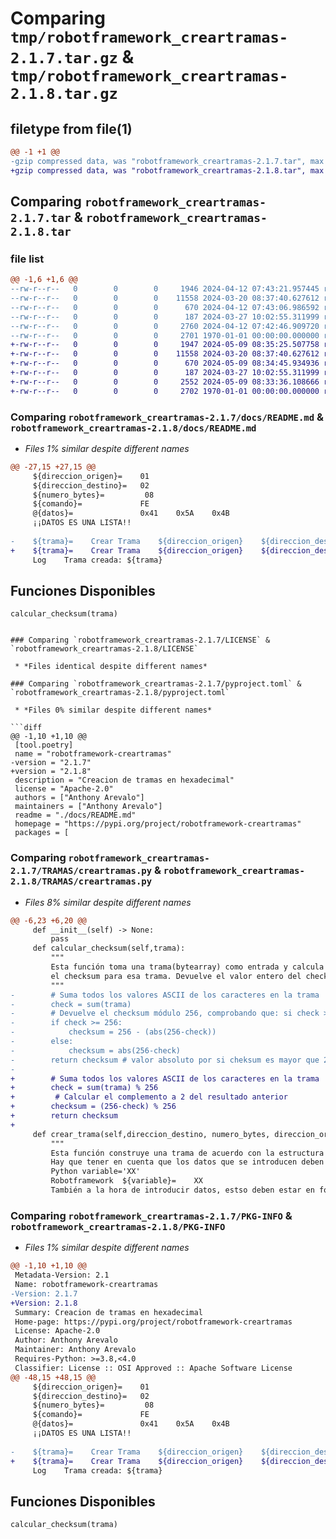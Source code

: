 # Comparing `tmp/robotframework_creartramas-2.1.7.tar.gz` & `tmp/robotframework_creartramas-2.1.8.tar.gz`

## filetype from file(1)

```diff
@@ -1 +1 @@
-gzip compressed data, was "robotframework_creartramas-2.1.7.tar", max compression
+gzip compressed data, was "robotframework_creartramas-2.1.8.tar", max compression
```

## Comparing `robotframework_creartramas-2.1.7.tar` & `robotframework_creartramas-2.1.8.tar`

### file list

```diff
@@ -1,6 +1,6 @@
--rw-r--r--   0        0        0     1946 2024-04-12 07:43:21.957445 robotframework_creartramas-2.1.7/docs/README.md
--rw-r--r--   0        0        0    11558 2024-03-20 08:37:40.627612 robotframework_creartramas-2.1.7/LICENSE
--rw-r--r--   0        0        0      670 2024-04-12 07:43:06.986592 robotframework_creartramas-2.1.7/pyproject.toml
--rw-r--r--   0        0        0      187 2024-03-27 10:02:55.311999 robotframework_creartramas-2.1.7/TRAMAS/__init__.py
--rw-r--r--   0        0        0     2760 2024-04-12 07:42:46.909720 robotframework_creartramas-2.1.7/TRAMAS/creartramas.py
--rw-r--r--   0        0        0     2701 1970-01-01 00:00:00.000000 robotframework_creartramas-2.1.7/PKG-INFO
+-rw-r--r--   0        0        0     1947 2024-05-09 08:35:25.507758 robotframework_creartramas-2.1.8/docs/README.md
+-rw-r--r--   0        0        0    11558 2024-03-20 08:37:40.627612 robotframework_creartramas-2.1.8/LICENSE
+-rw-r--r--   0        0        0      670 2024-05-09 08:34:45.934936 robotframework_creartramas-2.1.8/pyproject.toml
+-rw-r--r--   0        0        0      187 2024-03-27 10:02:55.311999 robotframework_creartramas-2.1.8/TRAMAS/__init__.py
+-rw-r--r--   0        0        0     2552 2024-05-09 08:33:36.108666 robotframework_creartramas-2.1.8/TRAMAS/creartramas.py
+-rw-r--r--   0        0        0     2702 1970-01-01 00:00:00.000000 robotframework_creartramas-2.1.8/PKG-INFO
```

### Comparing `robotframework_creartramas-2.1.7/docs/README.md` & `robotframework_creartramas-2.1.8/docs/README.md`

 * *Files 1% similar despite different names*

```diff
@@ -27,15 +27,15 @@
     ${direccion_origen}=    01
     ${direccion_destino}=   02
     ${numero_bytes}=         08
     ${comando}=             FE
     @{datos}=               0x41    0x5A    0x4B
     ¡¡DATOS ES UNA LISTA!!
 
-    ${trama}=    Crear Trama    ${direccion_origen}    ${direccion_destino}    ${numero_bits}    ${comando}    ${datos}
+    ${trama}=    Crear Trama    ${direccion_origen}    ${direccion_destino}    ${numero_bytes}    ${comando}    @{datos}
     Log    Trama creada: ${trama}
 ```
 
 ## Funciones Disponibles
 
 `calcular_checksum(trama)`
```

### Comparing `robotframework_creartramas-2.1.7/LICENSE` & `robotframework_creartramas-2.1.8/LICENSE`

 * *Files identical despite different names*

### Comparing `robotframework_creartramas-2.1.7/pyproject.toml` & `robotframework_creartramas-2.1.8/pyproject.toml`

 * *Files 0% similar despite different names*

```diff
@@ -1,10 +1,10 @@
 [tool.poetry]
 name = "robotframework-creartramas"
-version = "2.1.7"
+version = "2.1.8"
 description = "Creacion de tramas en hexadecimal"
 license = "Apache-2.0"
 authors = ["Anthony Arevalo"]
 maintainers = ["Anthony Arevalo"]
 readme = "./docs/README.md"
 homepage = "https://pypi.org/project/robotframework-creartramas"
 packages = [
```

### Comparing `robotframework_creartramas-2.1.7/TRAMAS/creartramas.py` & `robotframework_creartramas-2.1.8/TRAMAS/creartramas.py`

 * *Files 8% similar despite different names*

```diff
@@ -6,23 +6,20 @@
     def __init__(self) -> None:
         pass
     def calcular_checksum(self,trama):
         """
         Esta función toma una trama(bytearray) como entrada y calcula 
         el checksum para esa trama. Devuelve el valor entero del checksum.
         """
-        # Suma todos los valores ASCII de los caracteres en la trama 
-        check = sum(trama)
-        # Devuelve el checksum módulo 256, comprobando que: si check > 256 , el cheksum es 256 menos la diferencia que hay entre ambos
-        if check >= 256:
-            checksum = 256 - (abs(256-check))
-        else:
-            checksum = abs(256-check)
-        return checksum # valor absoluto por si cheksum es mayor que 256
-        
+        # Suma todos los valores ASCII de los caracteres en la trama  
+        check = sum(trama) % 256
+         # Calcular el complemento a 2 del resultado anterior
+        checksum = (256-check) % 256
+        return checksum 
+    
     def crear_trama(self,direccion_destino, numero_bytes, direccion_origen, comando, datos=[]):
         """
         Esta función construye una trama de acuerdo con la estructura proporcionada.Tiene 5 argumentos
         Hay que tener en cuenta que los datos que se introducen deben estar en formato string 
         Python variable='XX'
         Robotframework  ${variable}=    XX
         También a la hora de introducir datos, estso deben estar en forma de lista datos
```

### Comparing `robotframework_creartramas-2.1.7/PKG-INFO` & `robotframework_creartramas-2.1.8/PKG-INFO`

 * *Files 1% similar despite different names*

```diff
@@ -1,10 +1,10 @@
 Metadata-Version: 2.1
 Name: robotframework-creartramas
-Version: 2.1.7
+Version: 2.1.8
 Summary: Creacion de tramas en hexadecimal
 Home-page: https://pypi.org/project/robotframework-creartramas
 License: Apache-2.0
 Author: Anthony Arevalo
 Maintainer: Anthony Arevalo
 Requires-Python: >=3.8,<4.0
 Classifier: License :: OSI Approved :: Apache Software License
@@ -48,15 +48,15 @@
     ${direccion_origen}=    01
     ${direccion_destino}=   02
     ${numero_bytes}=         08
     ${comando}=             FE
     @{datos}=               0x41    0x5A    0x4B
     ¡¡DATOS ES UNA LISTA!!
 
-    ${trama}=    Crear Trama    ${direccion_origen}    ${direccion_destino}    ${numero_bits}    ${comando}    ${datos}
+    ${trama}=    Crear Trama    ${direccion_origen}    ${direccion_destino}    ${numero_bytes}    ${comando}    @{datos}
     Log    Trama creada: ${trama}
 ```
 
 ## Funciones Disponibles
 
 `calcular_checksum(trama)`
```

